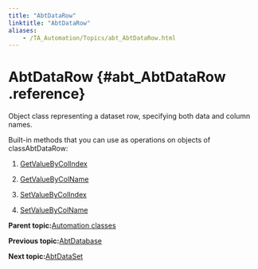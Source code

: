 ```yaml
--- 
title: "AbtDataRow"
linktitle: "AbtDataRow"
aliases: 
    - /TA_Automation/Topics/abt_AbtDataRow.html
---
```

# AbtDataRow {#abt_AbtDataRow .reference}

Object class representing a dataset row, specifying both data and column names.

Built-in methods that you can use as operations on objects of classAbtDataRow:

1.  [GetValueByColIndex](../../TA_Automation/Topics/abt_GetValueByColIndex.html)  

2.  [GetValueByColName](../../TA_Automation/Topics/abt_GetValueByColName.html)  

3.  [SetValueByColIndex](../../TA_Automation/Topics/abt_SetValueByColIndex.html)  

4.  [SetValueByColName](../../TA_Automation/Topics/abt_SetValueByColName.html)  


**Parent topic:**[Automation classes](../../TA_Automation/Topics/abt_methods_abt.html)

**Previous topic:**[AbtDatabase](../../TA_Automation/Topics/abt_Database.html)

**Next topic:**[AbtDataSet](../../TA_Automation/Topics/abt_AbtDataSet.html)

